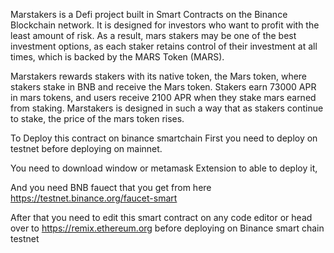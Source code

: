 Marstakers is a Defi project built in Smart Contracts on the Binance Blockchain network.
It is designed for investors who want to profit with the least amount of risk. As a result, mars stakers may be one of the
best investment options, as each staker retains control of their investment at all times, which is backed by the MARS
Token (MARS).

Marstakers rewards stakers with its native token, the Mars token, where stakers stake in BNB and receive the Mars
token. Stakers earn 73000 APR in mars tokens, and users receive 2100 APR when they stake mars earned from staking.
Marstakers is designed in such a way that as stakers continue to stake, the price of the mars token rises.


To Deploy this contract on binance smartchain First you need to deploy on testnet before deploying on mainnet.

You need to download window or metamask Extension to able to deploy it,

And you need BNB fauect that you get from here https://testnet.binance.org/faucet-smart

After that you need to edit this smart contract on any code editor or head over to  https://remix.ethereum.org
before deploying on Binance smart chain testnet

